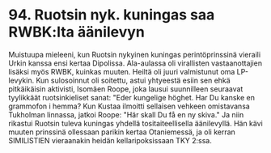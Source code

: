 


    
# 94. Ruotsin nyk. kuningas saa RWBK:lta äänilevyn

Muistuupa mieleeni, kun Ruotsin nykyinen kuningas perintöprinssinä vieraili Urkin kanssa ensi kertaa 
Dipolissa. Ala-aulassa oli virallisten vastaanottajien lisäksi myös RWBK, kuinkas muuten. Heiltä oli 
juuri valmistunut oma LP-levykin. Kun sulosoinnut oli soitettu, astui yhtyeestä esiin sen ehkä 
pitkäikäisin aktivisti,  Isomäen Roope, joka lausui suunnilleen seuraavat tyylikkäät ruotsinkieliset 
sanat: "Eder kungelige höghet. Har  Du  kanske en grammofon  i  hemma? Kun Kustaa ilmoitti 
sellaisen vehkeen omistavansa Tukholman linnassa, jatkoi Roope: "Här  skall Du få en ny skiva." Ja 
niin rikastui Ruotsin tuleva kuningas yhdellä tositaiteellisella äänilevyllä. Hän kävi muuten prinssinä 
ollessaan parikin kertaa Otaniemessä, ja oli kerran SIMILISTIEN vieraanakin heidän kellaripoksissaan 
TKY 2:ssa.


